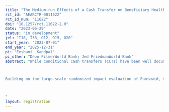 ```yaml
---
title: "The Medium-run Effects of a Cash Transfer on Beneficiary Health: Evidence from the Philippines"
rct_id: "AEARCTR-0011622"
rct_id_num: "11622"
doi: "10.1257/rct.11622-2.0"
date: "2023-06-29"
status: "in_development"
jel: "I18, I38, O12, O15, O20"
start_year: "2023-07-01"
end_year: "2025-12-31"
pi: "Eeshani  Kandpal"
pi_other: "Deon FilmerWorld Bank; Jed FriedmanWorld Bank"
abstract: "While conditional cash transfers (CCTs) have been well documented to improve school enrollment and attendance (Fiszbein and Schady, 2009; Hanlon, Barrientos, and Hulme, 2010; Saavedra and Garcia, 2012), the evidence of their impact on health outcomes is mixed. Virtually all CCTs have increased the use of preventive health and nutrition activities (Ranganathan and Lagarde, 2012; Gaarder, Glassman, and Todd, 2010; Lagarde, Haines, and Palmer, 2007). However, these programs have generally not led to improvements in anthropometry, although a few have reported meaningful impacts on selected nutritional outcomes (Ruel and Alderman, 2013). A meta-analysis of 17 programs that combined CCTs and unconditional cash transfers shows a mean impact of 0.025 on height-for-age z scores (HAZs), an effect size that is neither statistically significant nor biologically meaningful (Manley, Gitter, and Slavchevska, 2013). Perhaps unsurprisingly, the evidence on the long-term effects of CCTs largely focuses on the persistence of education impacts rather than cognitive, socioemotional or indeed health and nutrition outcomes (Molina Millán et al., 2019). In contrast, studying the conditional cash transfer in the Philippines, Pantawid, Kandpal et al. (2017) find substantial decreases in extreme stunting rates among beneficiary children in their first 1000 days of life. 

Building on the large-scale randomized impact evaluation of Pantawid, this proposed study will contribute evidence on the persistent impacts of CCTs during the developmentally critical first 1000 day period on medium-run (approximately 10 years later) outcomes. Specifically, it will ask whether beneficiary children who received the program in utero or within the first 1000 days of life still differ from those who did not receive it, approximately ten years after the initial impact evaluation survey. We will seek to understand the impacts of the Pantawid program “shock”, operating chiefly through early life nutrition, on educational attainment, cognitive and socioemotional skills, and child work and disease histories. While control communities have entered the program since the survey for the first-round impact evaluation in 2011, exogenous variation in a cohort of children who received this shock at a critical stage in their growth has been maintained. We will exploit this variation in comparing cohorts that received the program in utero or the first 1000 days of life to the same cohorts in control communities which received the program after this malleable window had passed for these cohorts. This comparison will allow us to causally identify any medium run effects of Pantawid that operated through the discussed nutrition and health channels specific to early life. This component of the study would thus test the hypothesis that it is investments during a critical period in early child development that lead to sustained impacts. Alternatively, if sustained impacts aren’t identified, then benefits from catch-up investments made later in the child’s life are an attainable possibility.

"
layout: registration
---
```


